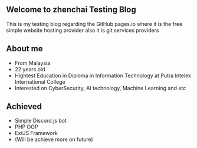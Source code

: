 ## Welcome to zhenchai Testing Blog
This is my testing blog regarding the GitHub pages.io where it is the free simple website hosting provider also it is git services providers

## About me
- From Malaysia
- 22 years old
- Hightest Education in Diploma in Information Technology at Putra Intelek International College
- Interested on CyberSecurity, AI technology, Machine Learning and etc

## Achieved
- Simple Discord.js bot 
- PHP OOP 
- ExtJS Framework
- (Will be achieve more on future)
